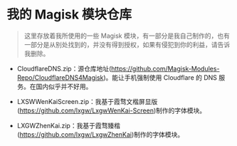 # 我的 Magisk 模块仓库

> 这里存放着我所使用的一些 Magisk 模块，有一部分是我自己制作的，也有一部分是从别处找到的，并没有得到授权，如果有侵犯到你的利益，请告诉我删除。

- CloudflareDNS.zip：源仓库地址(https://github.com/Magisk-Modules-Repo/CloudflareDNS4Magisk)。能让手机强制使用 Cloudflare 的 DNS 服务。在国内似乎并不好用。

- LXSWWenKaiScreen.zip：我基于霞骛文楷屏显版(https://github.com/lxgw/LxgwWenKai-Screen)制作的字体模块。

- LXGWZhenKai.zip：我基于霞骛臻楷(https://github.com/lxgw/LxgwZhenKai)制作的字体模块。
